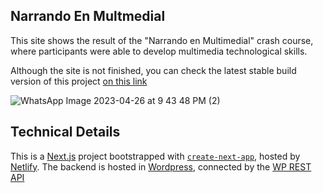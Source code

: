 ## Narrando En Multmedial

This site shows the result of the "Narrando en Multimedial" crash course, where participants were able to develop multimedia technological skills.

Although the site is not finished, you can check the latest stable build version of this project [on this link](fastidious-pika-2c34a5.netlify.app)

![WhatsApp Image 2023-04-26 at 9 43 48 PM (2)](https://github.com/juanfel254/cibermedia/assets/85968522/454f9f20-4e58-4031-b5e3-c09b08a09739)

## Technical Details

This is a [Next.js](https://nextjs.org/) project bootstrapped with [`create-next-app`](https://github.com/vercel/next.js/tree/canary/packages/create-next-app), hosted by [Netlify](https://www.netlify.com/). The backend is hosted in [Wordpress](https://wordpress.com), connected by the [WP REST API](https://developer.wordpress.org/rest-api/) 
